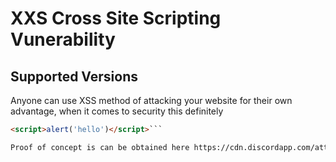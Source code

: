 # XXS Cross Site Scripting Vunerability

## Supported Versions

Anyone can use XSS method of attacking your website for their own advantage, when it comes to security this definitely 


```html
<script>alert('hello')</script>```

Proof of concept is can be obtained here https://cdn.discordapp.com/attachments/830429836908167218/836072905414672414/S1JmvxfX0T.mp4
